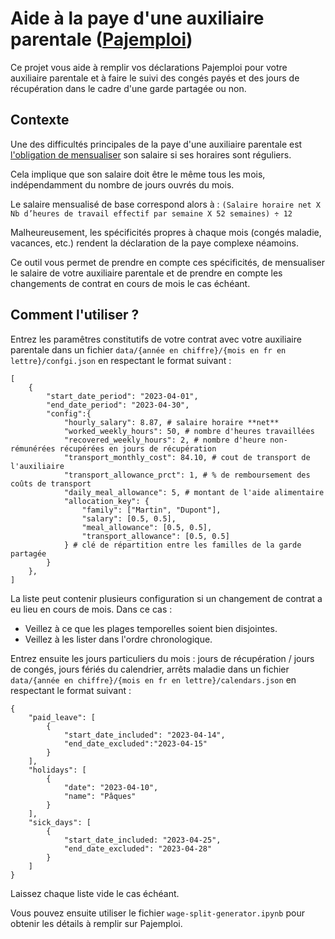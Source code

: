 # Aide à la paye d'une auxiliaire parentale ([Pajemploi](https://www.pajemploi.urssaf.fr/))

Ce projet vous aide à remplir vos déclarations Pajemploi pour votre auxiliaire parentale et à faire le suivi des congés payés et des jours de récupération dans le cadre d'une garde partagée ou non.

## Contexte

Une des difficultés principales de la paye d'une auxiliaire parentale est [l'obligation de mensualiser](https://www.pajemploi.urssaf.fr/pajewebinfo/cms/sites/pajewebinfo/accueil/employeur-de-garde-denfants-a-do/je-recrute-et-jemploie/determiner-le-salaire.html#c09f91) son salaire si ses horaires sont réguliers.

Cela implique que son salaire doit être le même tous les mois, indépendamment du nombre de jours ouvrés du mois.

Le salaire mensualisé de base correspond alors à :
`(Salaire horaire net X Nb d’heures de travail effectif par semaine X 52 semaines) ÷ 12`

Malheureusement, les spécificités propres à chaque mois (congés maladie, vacances, etc.) rendent la déclaration de la paye complexe néamoins.

Ce outil vous permet de prendre en compte ces spécificités, de mensualiser le salaire de votre auxiliaire parentale et de prendre en compte les changements de contrat en cours de mois le cas échéant.

## Comment l'utiliser ?

Entrez les paramêtres constitutifs de votre contrat avec votre auxiliaire parentale dans un fichier `data/{année en chiffre}/{mois en fr en lettre}/confgi.json` en respectant le format suivant :
```
[
    {
        "start_date_period": "2023-04-01",
        "end_date_period": "2023-04-30",
        "config":{
            "hourly_salary": 8.87, # salaire horaire **net**
            "worked_weekly_hours": 50, # nombre d'heures travaillées
            "recovered_weekly_hours": 2, # nombre d'heure non-rémunérées récupérées en jours de récupération
            "transport_monthly_cost": 84.10, # cout de transport de l'auxiliaire
            "transport_allowance_prct": 1, # % de remboursement des coûts de transport
            "daily_meal_allowance": 5, # montant de l'aide alimentaire 
            "allocation_key": {
                "family": ["Martin", "Dupont"],
                "salary": [0.5, 0.5],
                "meal_allowance": [0.5, 0.5],
                "transport_allowance": [0.5, 0.5]
            } # clé de répartition entre les familles de la garde partagée
        }
    },
]
```
La liste peut contenir plusieurs configuration si un changement de contrat a eu lieu en cours de mois.
Dans ce cas :
- Veillez à ce que les plages temporelles soient bien disjointes.
- Veillez à les lister dans l'ordre chronologique.

Entrez ensuite les jours particuliers du mois : jours de récupération / jours de congés, jours fériés du calendrier, arrêts maladie dans un fichier `data/{année en chiffre}/{mois en fr en lettre}/calendars.json` en respectant le format suivant :
```
{
    "paid_leave": [
        {
            "start_date_included": "2023-04-14",
            "end_date_excluded":"2023-04-15"
        }
    ],
    "holidays": [
        {
            "date": "2023-04-10",
            "name": "Pâques"
        }
    ],
    "sick_days": [
        {
            "start_date_included: "2023-04-25",
            "end_date_excluded": "2023-04-28"
        }
    ]
}
```
Laissez chaque liste vide le cas échéant.

Vous pouvez ensuite utiliser le fichier `wage-split-generator.ipynb` pour obtenir les détails à remplir sur Pajemploi.